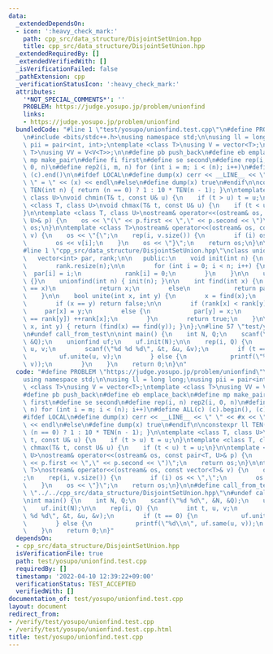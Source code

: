 ```yaml
---
data:
  _extendedDependsOn:
  - icon: ':heavy_check_mark:'
    path: cpp_src/data_structure/DisjointSetUnion.hpp
    title: cpp_src/data_structure/DisjointSetUnion.hpp
  _extendedRequiredBy: []
  _extendedVerifiedWith: []
  _isVerificationFailed: false
  _pathExtension: cpp
  _verificationStatusIcon: ':heavy_check_mark:'
  attributes:
    '*NOT_SPECIAL_COMMENTS*': ''
    PROBLEM: https://judge.yosupo.jp/problem/unionfind
    links:
    - https://judge.yosupo.jp/problem/unionfind
  bundledCode: "#line 1 \"test/yosupo/unionfind.test.cpp\"\n#define PROBLEM \"https://judge.yosupo.jp/problem/unionfind\"\
    \n#include <bits/stdc++.h>\nusing namespace std;\n\nusing ll = long long;\nusing\
    \ pii = pair<int, int>;\ntemplate <class T>\nusing V = vector<T>;\ntemplate <class\
    \ T>\nusing VV = V<V<T>>;\n\n#define pb push_back\n#define eb emplace_back\n#define\
    \ mp make_pair\n#define fi first\n#define se second\n#define rep(i, n) rep2(i,\
    \ 0, n)\n#define rep2(i, m, n) for (int i = m; i < (n); i++)\n#define ALL(c) (c).begin(),\
    \ (c).end()\n\n#ifdef LOCAL\n#define dump(x) cerr << __LINE__ << \" \" << #x <<\
    \ \" = \" << (x) << endl\n#else\n#define dump(x) true\n#endif\n\nconstexpr ll\
    \ TEN(int n) { return (n == 0) ? 1 : 10 * TEN(n - 1); }\n\ntemplate <class T,\
    \ class U>\nvoid chmin(T& t, const U& u) {\n    if (t > u) t = u;\n}\ntemplate\
    \ <class T, class U>\nvoid chmax(T& t, const U& u) {\n    if (t < u) t = u;\n\
    }\n\ntemplate <class T, class U>\nostream& operator<<(ostream& os, const pair<T,\
    \ U>& p) {\n    os << \"(\" << p.first << \",\" << p.second << \")\";\n    return\
    \ os;\n}\n\ntemplate <class T>\nostream& operator<<(ostream& os, const vector<T>&\
    \ v) {\n    os << \"{\";\n    rep(i, v.size()) {\n        if (i) os << \",\";\n\
    \        os << v[i];\n    }\n    os << \"}\";\n    return os;\n}\n\n#define call_from_test\n\
    #line 1 \"cpp_src/data_structure/DisjointSetUnion.hpp\"\nclass unionfind {\n \
    \   vector<int> par, rank;\n\n   public:\n    void init(int n) {\n        par.resize(n);\n\
    \        rank.resize(n);\n\n        for (int i = 0; i < n; i++) {\n          \
    \  par[i] = i;\n            rank[i] = 0;\n        }\n    }\n\n    unionfind()\
    \ {}\n    unionfind(int n) { init(n); }\n\n    int find(int x) {\n        if (par[x]\
    \ == x)\n            return x;\n        else\n            return par[x] = find(par[x]);\n\
    \    }\n\n    bool unite(int x, int y) {\n        x = find(x);\n        y = find(y);\n\
    \        if (x == y) return false;\n\n        if (rank[x] < rank[y])\n       \
    \     par[x] = y;\n        else {\n            par[y] = x;\n            if (rank[x]\
    \ == rank[y]) ++rank[x];\n        }\n        return true;\n    }\n\n    bool same(int\
    \ x, int y) { return (find(x) == find(y)); }\n};\n#line 57 \"test/yosupo/unionfind.test.cpp\"\
    \n#undef call_from_test\n\nint main() {\n    int N, Q;\n    scanf(\"%d %d\", &N,\
    \ &Q);\n    unionfind uf;\n    uf.init(N);\n\n    rep(i, Q) {\n        int t,\
    \ u, v;\n        scanf(\"%d %d %d\", &t, &u, &v);\n        if (t == 0) {\n   \
    \         uf.unite(u, v);\n        } else {\n            printf(\"%d\\n\", uf.same(u,\
    \ v));\n        }\n    }\n    return 0;\n}\n"
  code: "#define PROBLEM \"https://judge.yosupo.jp/problem/unionfind\"\n#include <bits/stdc++.h>\n\
    using namespace std;\n\nusing ll = long long;\nusing pii = pair<int, int>;\ntemplate\
    \ <class T>\nusing V = vector<T>;\ntemplate <class T>\nusing VV = V<V<T>>;\n\n\
    #define pb push_back\n#define eb emplace_back\n#define mp make_pair\n#define fi\
    \ first\n#define se second\n#define rep(i, n) rep2(i, 0, n)\n#define rep2(i, m,\
    \ n) for (int i = m; i < (n); i++)\n#define ALL(c) (c).begin(), (c).end()\n\n\
    #ifdef LOCAL\n#define dump(x) cerr << __LINE__ << \" \" << #x << \" = \" << (x)\
    \ << endl\n#else\n#define dump(x) true\n#endif\n\nconstexpr ll TEN(int n) { return\
    \ (n == 0) ? 1 : 10 * TEN(n - 1); }\n\ntemplate <class T, class U>\nvoid chmin(T&\
    \ t, const U& u) {\n    if (t > u) t = u;\n}\ntemplate <class T, class U>\nvoid\
    \ chmax(T& t, const U& u) {\n    if (t < u) t = u;\n}\n\ntemplate <class T, class\
    \ U>\nostream& operator<<(ostream& os, const pair<T, U>& p) {\n    os << \"(\"\
    \ << p.first << \",\" << p.second << \")\";\n    return os;\n}\n\ntemplate <class\
    \ T>\nostream& operator<<(ostream& os, const vector<T>& v) {\n    os << \"{\"\
    ;\n    rep(i, v.size()) {\n        if (i) os << \",\";\n        os << v[i];\n\
    \    }\n    os << \"}\";\n    return os;\n}\n\n#define call_from_test\n#include\
    \ \"../../cpp_src/data_structure/DisjointSetUnion.hpp\"\n#undef call_from_test\n\
    \nint main() {\n    int N, Q;\n    scanf(\"%d %d\", &N, &Q);\n    unionfind uf;\n\
    \    uf.init(N);\n\n    rep(i, Q) {\n        int t, u, v;\n        scanf(\"%d\
    \ %d %d\", &t, &u, &v);\n        if (t == 0) {\n            uf.unite(u, v);\n\
    \        } else {\n            printf(\"%d\\n\", uf.same(u, v));\n        }\n\
    \    }\n    return 0;\n}"
  dependsOn:
  - cpp_src/data_structure/DisjointSetUnion.hpp
  isVerificationFile: true
  path: test/yosupo/unionfind.test.cpp
  requiredBy: []
  timestamp: '2022-04-10 12:39:22+09:00'
  verificationStatus: TEST_ACCEPTED
  verifiedWith: []
documentation_of: test/yosupo/unionfind.test.cpp
layout: document
redirect_from:
- /verify/test/yosupo/unionfind.test.cpp
- /verify/test/yosupo/unionfind.test.cpp.html
title: test/yosupo/unionfind.test.cpp
---
```

